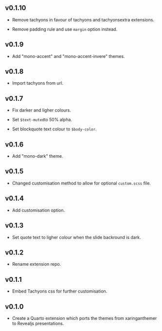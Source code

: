 ## v0.1.10

- Remove tachyons in favour of tachyons and tachyonsextra extensions.

- Remove padding rule and use `margin` option instead.

## v0.1.9

- Add "mono-accent" and "mono-accent-invere" themes.

## v0.1.8

- Import tachyons from url.

## v0.1.7

- Fix darker and ligher colours.

- Set `$text-muted`to 50% alpha.

- Set blockquote text colour to `$body-color`.

## v0.1.6

- Add "mono-dark" theme.

## v0.1.5

- Changed customisation method to allow for optional `custom.scss` file.

## v0.1.4

- Add customisation option.

## v0.1.3

- Set quote text to ligher colour when the slide backround is dark.

## v0.1.2

- Rename extension repo.

## v0.1.1

- Embed Tachyons css for further customisation.

## v0.1.0

- Create a Quarto extension which ports the themes from xaringanthemer to Revealjs presentations.